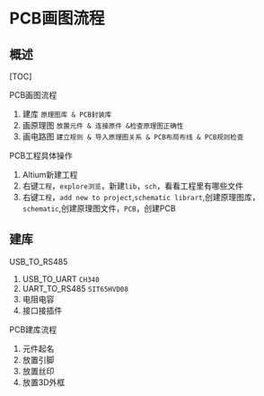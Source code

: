 # PCB画图流程

## 概述

[TOC]

PCB画图流程

1. 建库 `原理图库 & PCB封装库`
2. 画原理图 `放置元件 & 连接原件 &检查原理图正确性`
3. 画电路图 `建立规则 & 导入原理图关系 & PCB布局布线 & PCB规则检查`

PCB工程具体操作

1. Altium新建工程
2. 右键`工程`，`explore浏览`，新建`lib`，`sch`，看看工程里有哪些文件
3. 右键`工程`，`add new to project`,`schematic librart`,创建原理图库，`schematic`,创建原理图文件，`PCB`，创建PCB

## 建库

USB_TO_RS485

1. USB_TO_UART `CH340`
2. UART_TO_RS485 `SIT65HVD08`
3. 电阻电容
4. 接口接插件

PCB建库流程

1. 元件起名
2. 放置引脚
3. 放置丝印
4. 放置3D外框


